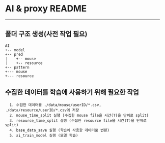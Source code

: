 # AI & proxy README
---
## 폴더 구조 생성(사전 작업 필요)

```
AI
+-- model 
+-- pred
|    +-- mouse
|    +-- resource 
+-- pattern
+--- mouse
+--- resource 
```

## 수집한 데이터를 학습에 사용하기 위해 필요한 작업
```
  1. 수집한 데이터를 ./data/mouse/userID/*.csv, ./data/resource/userID/*.csv에 저장
  2. mouse_time_split 실행 (수집한 mouse file을 시간(T)을 단위로 split)
  3. resource_time_split 실행 (수집한 resource file을 시간(T)을 단위로 split)
  4. base_data_save 실행 (학습에 사용할 데이터로 변환)
  5. ai_train_model 실행 (모델 학습)
